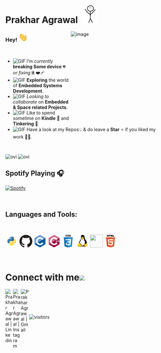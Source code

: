 # Prakhar Agrawal &nbsp;<img src="https://github.com/ONEV2/Introduction/blob/main/Gif/power.gif" width="50px">


<!-- 
    &nbsp; [![HitCount](http://hits.dwyl.com/reachvivek/reachvivek.svg)](http://hits.dwyl.com/reachvivek/reachvivek)
-->
<img style="margin-right:20px" align="right" alt="image" src="https://i.ibb.co/09pc6sX/1-Rxr-AEth-B92mo-Dc-YZRpzk5g.jpg" height="290px" width="280px" />

### Hey!&nbsp;<img src="https://github.com/ONEV2/Introduction/blob/main/Gif/Hi.gif" width="29px">

<br>

- <img alt="GIF" src="https://github.com/ONEV2/Introduction/tree/main/Gif/wave.gif" width="20vw" /> I’m *currently* **breaking Some device** 💔 *or fixing* **it** ❤️‍🩹 
- <img alt="GIF" src="https://github.com/ONEV2/Introduction/tree/main/Gif/gandalf_parrot.gif" width="20vw" /> **Exploring** the world of **Embedded Systems Development**.
- <img alt="GIF" src="https://github.com/ONEV2/Introduction/tree/main/Gif/headbang.gif" width="20vw" /> *Looking to collaborate* on **Embedded & Space related Projects**.
- <img alt="GIF" src="https://github.com/ONEV2/Introduction/tree/main/Gif/hmm.gif" width="20vw" /> Like to spend sometime on **Kindle** 📘 and **Tinkering** 🐼
- <img alt="GIF" src="https://github.com/ONEV2/Introduction/tree/main/Gif/Medal.gif" width="20vw" /> Have a look at my Repos💡 & do leave a **Star** ⭐️ if you liked my work 👨‍💻.
<br>

<p><img src="https://github-readme-stats.vercel.app/api/top-langs?username=ONEV2&show_icons=true&locale=en&layout=compact&theme=chartreuse-dark" alt="ovi" />
<img src="https://github-readme-stats.vercel.app/api?username=ONEV2&show_icons=true&locale=en&theme=chartreuse-dark" alt="ovi" width="420" /></p>

## Spotify Playing 🎧

[![Spotify](https://novatorem.bgstatic.vercel.app/api/spotify)](https://open.spotify.com/)

<br>

## Languages and Tools:
<br/>
<br/>
<code><img height="40" width="40" src="https://raw.githubusercontent.com/github/explore/80688e429a7d4ef2fca1e82350fe8e3517d3494d/topics/python/python.png"></code>
<code><img height="40" width="40" src="https://raw.githubusercontent.com/github/explore/80688e429a7d4ef2fca1e82350fe8e3517d3494d/topics/github-api/github-api.png"></code>
<code><img height="40" width="40" src="https://raw.githubusercontent.com/devicons/devicon/master/icons/c/c-original.svg"></code>
<code><img height="40" width="40" src="https://raw.githubusercontent.com/devicons/devicon/master/icons/cplusplus/cplusplus-original.svg"></code>
<code><img height="40" width="40" src="https://raw.githubusercontent.com/devicons/devicon/master/icons/css3/css3-original-wordmark.svg"></code>
<code><img height="40" width="40" src="https://raw.githubusercontent.com/devicons/devicon/master/icons/linux/linux-original.svg"></code>
<code><img height="40" width="40" src="https://www.vectorlogo.zone/logos/git-scm/git-scm-icon.svg"></code>
<code><img height="40" width="40" src="https://raw.githubusercontent.com/devicons/devicon/master/icons/html5/html5-original-wordmark.svg"></code>
</code>
<br/>
<br/>

</div>

<br>

# Connect with me<img src="https://github.com/ONEV2/Introduction/tree/main/Gif/Handshake.gif" height="32px">

  <a href="https://www.linkedin.com/in/prakhar-agrawal-984555154/">
    <img align="left" alt="Prakhar Agrawal | Linkedin" width="24px" src="https://github.com/ONEV2/Introduction/tree/main/Gif/Linkedin.svg" />
  </a> &nbsp;&nbsp;
  <a href="https://www.instagram.com/_r4nit/">
    <img align="left" alt="Prakhar Agrawal | Instagram" width="24px" src="https://github.com/ONEV2/Introduction/tree/main/Gif/Instagram.svg" />
  </a> &nbsp;&nbsp;
    <a href="https://www.instagram.com/prakhar_agrawal1142000/">
  <a href="mailto:prakhar.agrawal001@gmail.com">
    <img align="left" alt="Prakhar Agrawal | Gmail" width="26px" src="https://github.com/ONEV2/Introduction/tree/main/Gif/Gmail.svg" />
  </a>


<br><br>

![visitors](https://visitor-badge.laobi.icu/badge?page_id=ONEV2)
<!-- ![visitors](https://badges.pufler.dev/visits/ONEV2/ONEV2)
![Visitor Count](https://profile-counter.glitch.me/ONEV2/count.svg) -->
